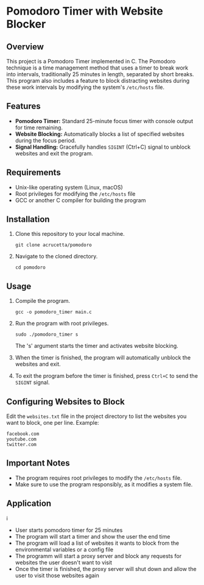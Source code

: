 # Pomodoro Timer with Website Blocker

## Overview
This project is a Pomodoro Timer implemented in C. The Pomodoro technique is a time management method that uses a timer to break work into intervals, traditionally 25 minutes in length, separated by short breaks. This program also includes a feature to block distracting websites during these work intervals by modifying the system's `/etc/hosts` file.

## Features
- **Pomodoro Timer:** Standard 25-minute focus timer with console output for time remaining.
- **Website Blocking:** Automatically blocks a list of specified websites during the focus period.
- **Signal Handling:** Gracefully handles `SIGINT` (Ctrl+C) signal to unblock websites and exit the program.

## Requirements
- Unix-like operating system (Linux, macOS)
- Root privileges for modifying the `/etc/hosts` file
- GCC or another C compiler for building the program

## Installation
1. Clone this repository to your local machine.
   ```
   git clone acrucetta/pomodoro
   ```
2. Navigate to the cloned directory.
   ```
   cd pomodoro
   ```

## Usage

1. Compile the program.
   ```
   gcc -o pomodoro_timer main.c
   ```
2. Run the program with root privileges.
   ```
   sudo ./pomodoro_timer s
   ```
   The 's' argument starts the timer and activates website blocking.

3. When the timer is finished, the program will automatically unblock the websites and exit.

4. To exit the program before the timer is finished, press `Ctrl+C` to send the `SIGINT` signal.

## Configuring Websites to Block
Edit the `websites.txt` file in the project directory to list the websites you want to block, one per line. Example:
```
facebook.com
youtube.com
twitter.com
```

## Important Notes
- The program requires root privileges to modify the `/etc/hosts` file.
- Make sure to use the program responsibly, as it modifies a system file.


## Application
i
- User starts pomodoro timer for 25 minutes
- The program will start a timer and show the user the end time
- The program will load a list of websites it wants to block from the environmental variables or a config file
- The programm will start a proxy server and block any requests for websites the user doesn't want to visit
- Once the timer is finished, the proxy server will shut down and allow the user to visit those websites again

